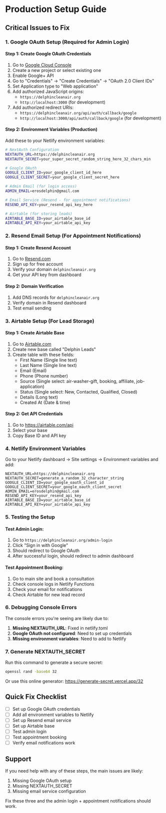 # Production Setup Guide

## Critical Issues to Fix

### 1. Google OAuth Setup (Required for Admin Login)

#### Step 1: Create Google OAuth Credentials
1. Go to [Google Cloud Console](https://console.cloud.google.com/)
2. Create a new project or select existing one
3. Enable Google+ API
4. Go to "Credentials" → "Create Credentials" → "OAuth 2.0 Client IDs"
5. Set Application type to "Web application"
6. Add authorized JavaScript origins:
   - `https://delphincleanair.org`
   - `http://localhost:3000` (for development)
7. Add authorized redirect URIs:
   - `https://delphincleanair.org/api/auth/callback/google`
   - `http://localhost:3000/api/auth/callback/google` (for development)

#### Step 2: Environment Variables (Production)
Add these to your Netlify environment variables:

```bash
# NextAuth Configuration
NEXTAUTH_URL=https://delphincleanair.org
NEXTAUTH_SECRET=your_super_secret_random_string_here_32_chars_min

# Google OAuth
GOOGLE_CLIENT_ID=your_google_client_id_here
GOOGLE_CLIENT_SECRET=your_google_client_secret_here

# Admin Email (for login access)
ADMIN_EMAIL=erosdelphin@gmail.com

# Email Service (Resend - for appointment notifications)
RESEND_API_KEY=your_resend_api_key_here

# Airtable (for storing leads)
AIRTABLE_BASE_ID=your_airtable_base_id
AIRTABLE_API_KEY=your_airtable_api_key
```

### 2. Resend Email Setup (For Appointment Notifications)

#### Step 1: Create Resend Account
1. Go to [Resend.com](https://resend.com/)
2. Sign up for free account
3. Verify your domain `delphincleanair.org`
4. Get your API key from dashboard

#### Step 2: Domain Verification
1. Add DNS records for `delphincleanair.org`
2. Verify domain in Resend dashboard
3. Test email sending

### 3. Airtable Setup (For Lead Storage)

#### Step 1: Create Airtable Base
1. Go to [Airtable.com](https://airtable.com/)
2. Create new base called "Delphin Leads"
3. Create table with these fields:
   - First Name (Single line text)
   - Last Name (Single line text)
   - Email (Email)
   - Phone (Phone number)
   - Source (Single select: air-washer-gift, booking, affiliate, job-application)
   - Status (Single select: New, Contacted, Qualified, Closed)
   - Details (Long text)
   - Created At (Date & time)

#### Step 2: Get API Credentials
1. Go to https://airtable.com/api
2. Select your base
3. Copy Base ID and API key

### 4. Netlify Environment Variables

Go to your Netlify dashboard → Site settings → Environment variables and add:

```
NEXTAUTH_URL=https://delphincleanair.org
NEXTAUTH_SECRET=generate_a_random_32_character_string
GOOGLE_CLIENT_ID=your_google_oauth_client_id
GOOGLE_CLIENT_SECRET=your_google_oauth_client_secret
ADMIN_EMAIL=erosdelphin@gmail.com
RESEND_API_KEY=your_resend_api_key
AIRTABLE_BASE_ID=your_airtable_base_id
AIRTABLE_API_KEY=your_airtable_api_key
```

### 5. Testing the Setup

#### Test Admin Login:
1. Go to `https://delphincleanair.org/admin-login`
2. Click "Sign in with Google"
3. Should redirect to Google OAuth
4. After successful login, should redirect to admin dashboard

#### Test Appointment Booking:
1. Go to main site and book a consultation
2. Check console logs in Netlify Functions
3. Check your email for notifications
4. Check Airtable for new lead record

### 6. Debugging Console Errors

The console errors you're seeing are likely due to:

1. **Missing NEXTAUTH_URL**: Fixed in netlify.toml
2. **Google OAuth not configured**: Need to set up credentials
3. **Missing environment variables**: Need to add to Netlify

### 7. Generate NEXTAUTH_SECRET

Run this command to generate a secure secret:
```bash
openssl rand -base64 32
```

Or use this online generator: https://generate-secret.vercel.app/32

## Quick Fix Checklist

- [ ] Set up Google OAuth credentials
- [ ] Add all environment variables to Netlify
- [ ] Set up Resend email service
- [ ] Set up Airtable base
- [ ] Test admin login
- [ ] Test appointment booking
- [ ] Verify email notifications work

## Support

If you need help with any of these steps, the main issues are likely:
1. Missing Google OAuth setup
2. Missing NEXTAUTH_SECRET
3. Missing email service configuration

Fix these three and the admin login + appointment notifications should work.
